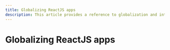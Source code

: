```yaml
---
title: Globalizing ReactJS apps
description: This article provides a reference to globalization and internationalization in ReactJS apps
---
```


# Globalizing ReactJS apps